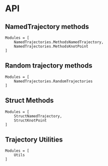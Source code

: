 
# API

## NamedTrajectory methods
```@autodocs
Modules = [
    NamedTrajectories.MethodsNamedTrajectory,
    NamedTrajectories.MethodsKnotPoint
]
```

## Random trajectory methods
```@autodocs
Modules = [
    NamedTrajectories.RandomTrajectories
]
```

## Struct Methods
```@autodocs
Modules = [
    StructNamedTrajectory,
    StructKnotPoint
]
```

## Trajectory Utilities
```@autodocs
Modules = [
    Utils
]
```

